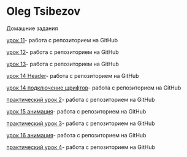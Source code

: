 

# Oleg Tsibezov
Домашние задания

[урок 11](https://github.com/oleg7171/oleg7171.github.io/tree/master/lesson_11/css "дз_11")- работа с репозиторием на GitHub

[урок 12](https://oleg7171.github.io/lesson_12/ "дз_12")- работа с репозиторием на GitHub

[урок 13](https://oleg7171.github.io/lesson_13/ "дз_13")- работа с репозиторием на GitHub

[урок 14 Header](https://oleg7171.github.io/%D0%9F%D1%80%D0%B0%D0%BA%D1%82%D0%B8%D1%87%D0%B5%D1%81%D0%BA%D0%B8%D0%B9%20%D1%83%D1%80%D0%BE%D0%BA-1/ "шапка сайта")- работа с репозиторием на GitHub

[урок 14 подключение шрифтов](https://oleg7171.github.io/lesson_14/ "шапка сайта")- работа с репозиторием на GitHub

[практический урок 2](https://oleg7171.github.io/%D0%9F%D1%80%D0%B0%D0%BA%D1%82%D0%B8%D1%87%D0%B5%D1%81%D0%BA%D0%B8%D0%B9%20%D1%83%D1%80%D0%BE%D0%BA-2/ "1стр")- работа с репозиторием на GitHub


[урок 15 анимация](https://oleg7171.github.io/lesson_15/ "img_button")- работа с репозиторием на GitHub

[практический урок 3](https://oleg7171.github.io/lesson_16/ "Адоптация")- работа с репозиторием на GitHub

[урок 16 анимация](https://oleg7171.github.io/lesson%2016%20%D1%81%D0%BB%D0%B0%D0%B9%D0%B4%D0%B5%D1%80%D1%8B/ "img_slide")- работа с репозиторием на GitHub


[практический урок 4](https://oleg7171.github.io/lesson_16/ "feature")- работа с репозиторием на GitHub
